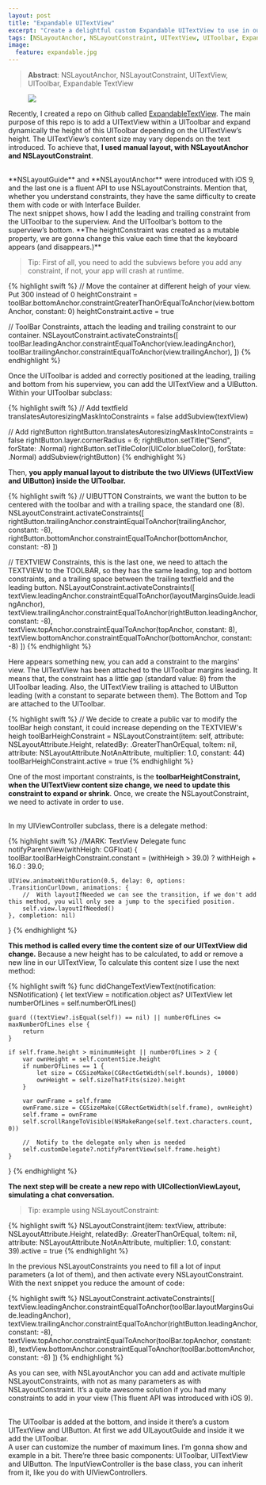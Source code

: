 ```yaml
---
layout: post
title: "Expandable UITextView"
excerpt: "Create a delightful custom Expandable UITextView to use in our apps."
tags: [NSLayoutAnchor, NSLayoutConstraint, UITextView, UIToolbar, Expandable]
image:
  feature: expandable.jpg
---
```


> **Abstract**: NSLayoutAnchor, NSLayoutConstraint, UITextView, UIToolbar, Expandable TextView

<figure>
    <a href="https://raw.githubusercontent.com/MoralAlberto/ExpandableTextView/develop/demoImages/expandable.gif"><img src="https://raw.githubusercontent.com/MoralAlberto/ExpandableTextView/develop/demoImages/expandable.gif"></a>
</figure>

Recently, I created a repo on Github called [ExpandableTextView](https://github.com/MoralAlberto/ExpandableTextView). The main purpose of this repo is to add a UITextView within a UIToolbar and expand dynamically the height of this UIToolbar depending on the UITextView’s height. The UITextView’s content size may vary depends on the text introduced. To achieve that, **I used manual layout, with NSLayoutAnchor and NSLayoutConstraint**.

<br/>
**NSLayoutGuide** and **NSLayoutAnchor** were introduced with iOS 9, and the last one is a fluent API to use NSLayoutConstraints. Mention that, whether you understand constraints, they have the same difficulty to create them with code or with Interface Builder.

<br/>
The next snippet shows, how I add the leading and trailing constraint from the UIToolbar to the superview. And the UIToolbar’s bottom to the superview’s bottom. **The heightConstraint was created as a mutable property, we are gonna change this value each time that the keyboard appears (and disappears.)**


> Tip: First of all, you need to add the subviews before you add any constraint, if not, your app will crash at runtime.

{% highlight swift %}
//  Move the container at different heigh of your view. Put 300 instead of 0
heightConstraint = toolBar.bottomAnchor.constraintGreaterThanOrEqualToAnchor(view.bottomAnchor, constant: 0)
heightConstraint.active = true

//  ToolBar Constraints, attach the leading and trailing constraint to our container.
NSLayoutConstraint.activateConstraints([
        toolBar.leadingAnchor.constraintEqualToAnchor(view.leadingAnchor),
        toolBar.trailingAnchor.constraintEqualToAnchor(view.trailingAnchor),
])
{% endhighlight %}

Once the UIToolbar is added and correctly positioned at the leading, trailing and bottom from his superview, you can add the UITextView and a UIButton. Within your UIToolbar subclass:

{% highlight swift %}
//  Add textfield
translatesAutoresizingMaskIntoConstraints = false
addSubview(textView)

//  Add rightButton
rightButton.translatesAutoresizingMaskIntoConstraints = false
rightButton.layer.cornerRadius = 6;
rightButton.setTitle("Send", forState: .Normal)
rightButton.setTitleColor(UIColor.blueColor(), forState: .Normal)
addSubview(rightButton)
{% endhighlight %}

Then, **you apply manual layout to distribute the two UIViews (UITextView and UIButton) inside the UIToolbar.**

{% highlight swift %}
//  UIBUTTON Constraints, we want the button to be centered with the toolbar and with a trailing space, the standard one (8).
NSLayoutConstraint.activateConstraints([
      rightButton.trailingAnchor.constraintEqualToAnchor(trailingAnchor, constant: -8),
      rightButton.bottomAnchor.constraintEqualToAnchor(bottomAnchor, constant: -8)
])

//  TEXTVIEW Constraints, this is the last one, we need to attach the TEXTVIEW to the TOOLBAR, so they has the same leading, top and bottom constraints, and a trailing space between the trailing textfield and the leading button.
NSLayoutConstraint.activateConstraints([
      textView.leadingAnchor.constraintEqualToAnchor(layoutMarginsGuide.leadingAnchor),
      textView.trailingAnchor.constraintEqualToAnchor(rightButton.leadingAnchor, constant: -8),    
      textView.topAnchor.constraintEqualToAnchor(topAnchor, constant: 8),
      textView.bottomAnchor.constraintEqualToAnchor(bottomAnchor, constant: -8)
])
{% endhighlight %}

Here appears something new, you can add a constraint to the margins' view. The UITextView has been attached to the UIToolbar margins leading. It means that, the constraint has a little gap (standard value: 8) from the UIToolbar leading. Also, the UITextView  trailing is attached to UIButton leading (with a constant to separate between them). The Bottom and Top are attached to the UIToolbar.

{% highlight swift %}
//  We decide to create a public var to modify the toolBar heigh constant, it could increase depending on the TEXTVIEW's heigh
toolBarHeighConstraint = NSLayoutConstraint(item: self, attribute: NSLayoutAttribute.Height, relatedBy: .GreaterThanOrEqual, toItem: nil, attribute: NSLayoutAttribute.NotAnAttribute, multiplier: 1.0, constant: 44)
toolBarHeighConstraint.active = true
{% endhighlight %}

One of the most important constraints, is the **toolbarHeightConstraint, when the UITextView content size change, we need to update this constraint to expand or shrink**. Once, we create the NSLayoutConstraint, we need to activate in order to use.

<br/>
In my UIViewController subclass, there is a delegate method:

{% highlight swift %}
//MARK: TextView Delegate
func notifyParentView(withHeigh: CGFloat) {
    toolBar.toolBarHeighConstraint.constant = (withHeigh > 39.0) ? withHeigh + 16.0 : 39.0;

    UIView.animateWithDuration(0.5, delay: 0, options: .TransitionCurlDown, animations: {
        //  With layoutIfNeeded we can see the transition, if we don't add this method, you will only see a jump to the specified position.
        self.view.layoutIfNeeded()
    }, completion: nil)
}
{% endhighlight %}

**This method is called every time the content size of our UITextView did change.** Because a new height has to be calculated, to add or remove a new line in our UITextView, To calculate this content size I use the next method:

{% highlight swift %}
func didChangeTextViewText(notification: NSNotification) {
    let textView = notification.object as? UITextView
    let numberOfLines = self.numberOfLines()

    guard ((textView?.isEqual(self)) == nil) || numberOfLines <= maxNumberOfLines else {
        return
    }

    if self.frame.height > minimumHeight || numberOfLines > 2 {
        var ownHeight = self.contentSize.height
        if numberOfLines == 1 {
            let size = CGSizeMake(CGRectGetWidth(self.bounds), 10000)
            ownHeight = self.sizeThatFits(size).height
        }

        var ownFrame = self.frame
        ownFrame.size = CGSizeMake(CGRectGetWidth(self.frame), ownHeight)
        self.frame = ownFrame
        self.scrollRangeToVisible(NSMakeRange(self.text.characters.count, 0))

        //  Notify to the delegate only when is needed
        self.customDelegate?.notifyParentView(self.frame.height)
    }
}
{% endhighlight %}

**The next step will be create a new repo with UICollectionViewLayout, simulating a chat conversation.**

> Tip: example using NSLayoutConstraint:

{% highlight swift %}
NSLayoutConstraint(item: textView, attribute: NSLayoutAttribute.Height, relatedBy: .GreaterThanOrEqual, toItem: nil, attribute: NSLayoutAttribute.NotAnAttribute, multiplier: 1.0, constant: 39).active = true
{% endhighlight %}

In the previous NSLayoutConstraints you need to fill a lot of input parameters (a lot of them), and then activate every NSLayoutConstraint. With the next snippet you reduce the amount of code:

{% highlight swift %}
NSLayoutConstraint.activateConstraints([
        textView.leadingAnchor.constraintEqualToAnchor(toolBar.layoutMarginsGuide.leadingAnchor),
        textView.trailingAnchor.constraintEqualToAnchor(rightButton.leadingAnchor, constant: -8),
        textView.topAnchor.constraintEqualToAnchor(toolBar.topAnchor, constant: 8),
        textView.bottomAnchor.constraintEqualToAnchor(toolBar.bottomAnchor, constant: -8)
])
{% endhighlight %}

As you can see, with NSLayoutAnchor you can add and activate multiple NSLayoutConstraints, with not as many parameters as with NSLayoutConstraint. It’s a quite awesome solution if you had many constraints to add in your view (This fluent API was introduced with iOS 9).

<br/>
The UIToolbar is added at the bottom, and inside it there’s a custom UITextView and UIButton. At first we add UILayoutGuide and inside it we add the UIToolbar.

<br/>
A user can customize the number of maximum lines. I’m gonna show and example in a bit.
There’re three basic components: UIToolbar, UITextView and UIButton.
The InputViewController is the base class, you can inherit from it, like you do with UIViewControllers.
